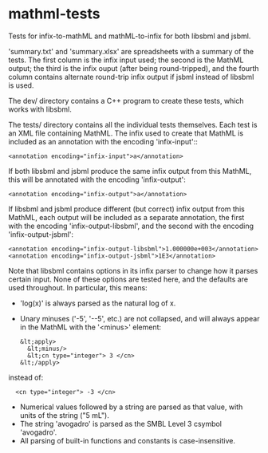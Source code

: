 # mathml-tests
Tests for infix-to-mathML and mathML-to-infix for both libsbml and jsbml.

'summary.txt' and 'summary.xlsx' are spreadsheets with a summary of the tests.  The first column is the infix input used; the second is the MathML output; the third is the infix ouput (after being round-tripped), and the fourth column contains alternate round-trip infix output if jsbml instead of libsbml is used.

The dev/ directory contains a C++ program to create these tests, which works with libsbml.

The tests/ directory contains all the individual tests themselves.  Each test is an XML file containing MathML.  The infix used to create that MathML is included as an annotation with the encoding 'infix-input'::

    <annotation encoding="infix-input">a</annotation>

If both libsbml and jsbml produce the same infix output from this MathML, this will be annotated with the encoding 'infix-output':

    <annotation encoding="infix-output">a</annotation>

If libsbml and jsbml produce different (but correct) infix output from this MathML, each output will be included as a separate annotation, the first with the encoding 'infix-output-libsbml', and the second with the encoding 'infix-output-jsbml':

    <annotation encoding="infix-output-libsbml">1.000000e+003</annotation>
    <annotation encoding="infix-output-jsbml">1E3</annotation>

Note that libsbml contains options in its infix parser to change how it parses certain input.  None of these options are tested here, and the defaults are used throughout.  In particular, this means:

* 'log(x)' is always parsed as the natural log of x.
* Unary minuses ('-5', '--5', etc.) are not collapsed, and will always appear in the MathML with the '&lt;minus>' element:

      &lt;apply>
        &lt;minus/>
        &lt;cn type="integer"> 3 </cn>
      &lt;/apply>

instead of:

      <cn type="integer"> -3 </cn>

* Numerical values followed by a string are parsed as that value, with units of the string ("5 mL").
* The string 'avogadro' is parsed as the SMBL Level 3 csymbol 'avogadro'.
* All parsing of built-in functions and constants is case-insensitive.
